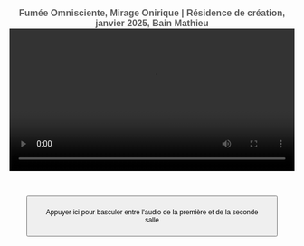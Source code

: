 <html lang="fr">
<head>
<meta charset="UTF-8">
<meta name="viewport" content="width=device-width, initial-scale=1.0">
<title>Félix-Antoine Coutu</title>
<style>
   body {
       font-family: Arial, sans-serif;
       text-align: center;
       padding: 16px;
   }
   video {
       width: 100%;
       max-width: 3000px;
   }
   button {
       margin: 30px;
       padding: 20px;
       font-size: 12px;
   }
   /* Changer la taille de la police pour les titres */
   h1 {
      font-size: 16px !important;  /* Ajuste la taille ici comme tu le souhaites */
      font-weight: bold;
      color: #5B5B5B;  /* Facultatif : change la couleur si nécessaire */
      /* #1c5b1b */
      margin: 0;  /* Empêche les marges par défaut entre les h1 */
      border: none;  /* Enlève les bordures */
   }
   /* Si tu veux ajouter des espacements spécifiques entre les deux titres */
   .titre-1 {
      margin-bottom: 0px;  /* Ajoute un espace après le premier titre */
   }
</style>
</head>
<body>

<!-- Premier titre avec une classe pour un espacement -->
<h1 class="titre-1">Fumée Omnisciente, Mirage Onirique | Résidence de création, janvier 2025, Bain Mathieu</h1>

<!-- Vidéo divisée en deux (les deux salles) -->
<video id="video" controls autoplay>
   <source src="https://dl.dropboxusercontent.com/scl/fi/vn856dku4ckgm35azhbz1/Fumee-Omnisciente-Mirage-Onirique02.mp4?rlkey=khuru1f6c5woeclemz1ai9rlz&st=pksoqe29&raw=1" type="video/mp4">    
   Votre navigateur ne prend pas en charge la vidéo HTML5.
</video>

<!-- Pistes audio -->
<audio id="audioSalle1" loop>
   <source src="https://www.dropbox.com/scl/fi/5y2aka0keombw6ha0ltg4/FOMO_Audio_Perfo-res-Bain-Mathieu.wav?rlkey=bjy3ssu3mofyg2m5jgvbvwmgl&st=9brcjj0g&raw=1" type="audio/wav">
   Votre navigateur ne prend pas en charge l'audio.
</audio>
<audio id="audioSalle2" loop>
   <source src="audio_salle2.mp3" type="audio/mp3">
   Votre navigateur ne prend pas en charge l'audio.
</audio>

<!-- Boutons de contrôle -->
<button id="btnBascule">Appuyer ici pour basculer entre l'audio de la première et de la seconde salle</button>

  <!-- Script JavaScript intégré -->
  <script>
   var audioSalle1 = document.getElementById("audioSalle1");
   var audioSalle2 = document.getElementById("audioSalle2");
   var video = document.getElementById("video");

   // Variable pour mémoriser l'audio actif
   var audioActif = null;

   // Lors du démarrage de la vidéo
   video.addEventListener("play", function() {
       audioSalle1.play();
       audioSalle2.play();
       audioSalle1.muted = true;  // D'abord, mute l'audio de la salle 1
       audioSalle2.muted = false; // L'audio de la salle 2 est actif
       audioActif = audioSalle2;  // Mémoriser l'audio actif (Salle 2)
   });

   // Lors de la mise en pause de la vidéo
   video.addEventListener("pause", function() {
       // Mémoriser l'audio actif au moment de la pause
       if (!audioSalle1.muted) {
           audioActif = audioSalle1;
       } else {
           audioActif = audioSalle2;
       }

       // Mettre en pause les deux audios
       audioSalle1.pause();
       audioSalle2.pause();
   });

   // Lors de la reprise de la vidéo (après pause)
   video.addEventListener("play", function() {
       if (audioActif) {
           audioActif.play();  // Reprendre l'audio actif
           audioActif.currentTime = video.currentTime;  // Synchroniser l'audio avec la vidéo
       }
   });

   // Synchroniser la position de l'audio avec celle de la vidéo
   video.addEventListener("timeupdate", function() {
       var currentTime = video.currentTime;
       audioSalle1.currentTime = currentTime;
       audioSalle2.currentTime = currentTime;
   });

   // Lorsqu'on se déplace dans la vidéo, on reprend l'audio actif
   video.addEventListener("seeked", function() {
       if (audioActif) {
           audioActif.currentTime = video.currentTime;  // Synchroniser l'audio
           audioActif.play();  // Relancer l'audio actif
       }
   });

   // Bascule entre l'audio de la première et de la seconde salle
   document.getElementById("btnBascule").addEventListener("click", function() {
       if (audioSalle1.muted) {
           // Si l'audio de la salle 1 est muet, on le rend audible et mute celui de la salle 2
           audioSalle1.muted = false;
           audioSalle2.muted = true;
           audioActif = audioSalle1;  // Mémoriser l'audio actif
       } else {
           // Si l'audio de la salle 2 est muet, on le rend audible et mute celui de la salle 1
           audioSalle1.muted = true;
           audioSalle2.muted = false;
           audioActif = audioSalle2;  // Mémoriser l'audio actif
       }
   });
   </script>

</body>
</html>
